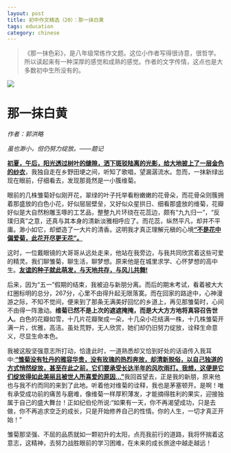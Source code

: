 ```yaml
---
layout: post
title: 初中作文精选（20）：那一抹白黄
tags: education
category: chinese
---
```


> 《那一抹色彩》，是八年级常练作文题。这位小作者写得很诗意，很哲学。所以读起来有一种深厚的感觉和成熟的感觉。作者的文字传情，这点也是大多数初中生所没有的。

![](https://crsando.github.io/images/2024-12-06/export_bp5xpt.png)

# 那一抹白黄

*作者：郭洪略*

*虽也渺小，但仍努力绽放。——题记*

<u>**初夏，午后，阳光透过树叶的缝隙，洒下斑驳陆离的光影，给大地披上了一层金色的纱衣**</u>，我独自走在乡野田埂之间，听知了歌唱，望漏潺流水。忽而，一抹新绿出现在眼前，仔细看去，发现那竟然是一小簇维菊。

眼前的几株雏菊好似刚开花，翠绿的叶子托举看粉嫩嫩的花骨朵，而花骨朵则簇拥着那盛放的白色小花，好似层层壁垒，又好似众星拱日、细看那盛放的维菊，花瓣好似是大自然粉雕玉啄的工艺品，整整九片环绕在花蕊边，颇有“九九归一”，“反璞归真”之意，还真与其本身的清新淡雅相呼应了。而花蕊，纵然平凡，却并不平庸。渺小如它，却塑造了一大片的清香。这明我才真正理解元稹的心境<u>**“不是花中偏爱菊，此花开尽更无花”。**</u>

这时，一位戴眼镜的大哥哥从远处走来，他站在我旁边，与我共同欣赏着这些可爱的精灵。我们聊雏菊，聊生活，聊梦想。原来他是在城里求学、心怀梦想的高中生。<u>**友谊的种子就此萌发，与天地共存，与风儿共舞!**</u>

后来，因为“五一”假期的结束，我被迫与新朋分离。而后的期末考试，看着被大大红圈标明的总分，267分，心里不由得升起无限落寞。而在回家的路途中，心神漫游之际，不知不觉间，便来到了那条无满美好回忆的乡道上，再见那雏菊时，心间不由得一阵激动。**维菊已然不是上次的遮遮掩掩，而是大大方方地将真容召告世人**。白色的花瓣如雪，十几片花瓣聚成一朵，十几朵小花结满一株，十几株雏菊开满一片，优雅，高洁。虽处荒野，无人欣赏，她们却仍旧努力绽放，诠释生命意义，尽显生命本色。

我被这股坚强意志所打动，恰逢此时，一道熟悉却又恰到好处的话语传入我耳中:<u>**“雏菊没有牡丹的雅容华贵，没有玫瑰的热烈奔放，却清新脱俗，以自己独道的方式悄然绽放，甚至在此之前，它们要承受长达半年的风吹雨打。我想，这便是它们绽放得如此美丽且被世人所喜爱的原因…”**</u>我回首望去，正是我的新朋，原来他也与我不约而同的来到了此地。听着他对维菊的诠释，我也是茅塞顿开。是啊！唯有承受成功前的痛苦与磨难，像维菊一样厚积薄发，才能摘得胜利的果实，迎接独属于自己的盛大舞台！正如纪伯伦所说:“如果有一天，你不再渴望成功，只是去做，你不再追求空乏的成长，只是开始修养自己的性情。你的人生，一切才真正开始！”

雏菊那坚强、不屈的品质就如一颗初升的太阳，点亮我前行的道路，我将怀揣着这意志，这精神，去努力战胜眼前的学习困难，在未来的成长旅途中越走越远！